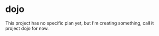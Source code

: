 # dojo

This project has no specific plan yet, but I'm creating something, call it project dojo for now.

